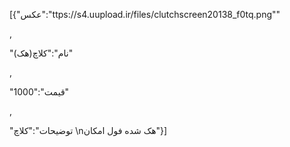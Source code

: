 [{"عکس":"ttps://s4.uupload.ir/files/clutchscreen20138_f0tq.png\""

,

"نام":"کلاچ(هک)"

,

"قیمت":"1000"

,

"توضیحات":"کلاچ \nهک شده فول امکان"}]
